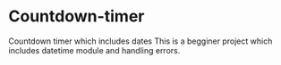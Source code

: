# Countdown-timer
Countdown timer which includes dates
This is a begginer project which includes datetime module and handling errors.
